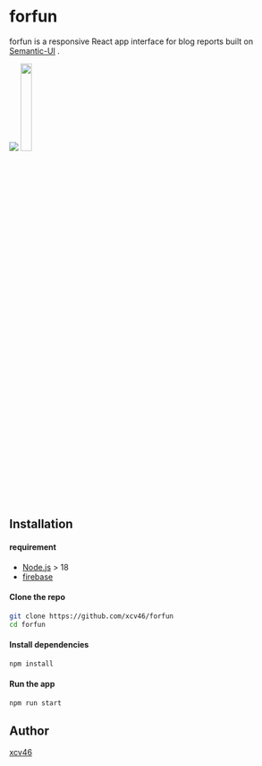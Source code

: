 # forfun
forfun is a responsive React app interface for blog reports built on [Semantic-UI](https://react.semantic-ui.com/) .

![](https://github.com/johnny990628/GHL_Frontend/blob/master/public/ghl.gif)
<img src="./public/logo.png" width="20%" />

## Installation

#### requirement
- [Node.js](https://nodejs.org/zh-tw/download/) > 18
- [firebase](https://firebase.google.com/?gclid=CjwKCAjwlqOXBhBqEiwA-hhitEnm0YBkEzTCkqa7igIVebyh15n7U3FxZ8zAX3TCzaMjiwoUQ2CHExoCIW8QAvD_BwE&gclsrc=aw.ds)

#### Clone the repo
```bash
git clone https://github.com/xcv46/forfun
cd forfun
```

#### Install dependencies
```bash
npm install
```

#### Run the app
```bash
npm run start
```

## Author
[xcv46](https://github.com/xcv46)
